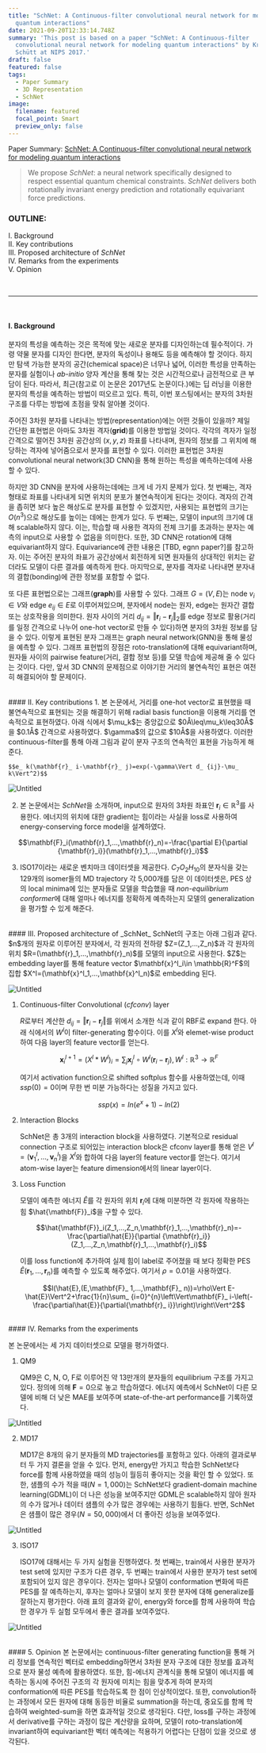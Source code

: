 ```yaml
---
title: "SchNet: A Continuous-filter convolutional neural network for modeling
  quantum interactions"
date: 2021-09-20T12:33:14.748Z
summary: 'This post is based on a paper "SchNet: A Continuous-filter
  convolutional neural network for modeling quantum interactions" by Kristof T.
  Schütt at NIPS 2017.'
draft: false
featured: false
tags:
  - Paper Summary
  - 3D Representation
  - SchNet
image:
  filename: featured
  focal_point: Smart
  preview_only: false
---
```

Paper Summary: [SchNet: A Continuous-filter convolutional neural network for modeling quantum interactions](https://proceedings.neurips.cc/paper/2017/file/303ed4c69846ab36c2904d3ba8573050-Paper.pdf)

> We propose _SchNet_: a neural network specifically designed to respect essential quantum chemical constraints. _SchNet_ delivers both rotationally invariant energy prediction and rotationally equivariant force predictions.

### OUTLINE:
I. Background <br>
II. Key contributions <br>
III. Proposed architecture of _SchNet_ <br>
IV. Remarks from the experiments <br>
V. Opinion

<br>

---

<br>  

#### I. Background
분자의 특성을 예측하는 것은 목적에 맞는 새로운 분자를 디자인하는데 필수적이다. 가령 약물 분자를 디자인 한다면, 분자의 독성이나 용해도 등을 예측해야 할 것이다. 하지만 탐색 가능한 분자의 공간(chemical space)은 너무나 넓어, 이러한 특성을 만족하는 분자를 실험이나 *ab-initio* 양자 계산을 통해 찾는 것은 시간적으로나 금전적으로 큰 부담이 된다. 따라서, 최근(참고로 이 논문은 2017년도 논문이다.)에는 딥 러닝을 이용한 분자의 특성을 예측하는 방법이 떠오르고 있다. 특히, 이번 포스팅에서는 분자의 3차원 구조를 다루는 방법에 초점을 맞춰 알아볼 것이다.

주어진 3차원 분자를 나타내는 방법(representation)에는 어떤 것들이 있을까? 제일 간단한 표현법은 아마도 3차원 격자(**grid**)를 이용한 방법일 것이다. 각각의 격자가 일정 간격으로 떨어진 3차원 공간상의 $(x,y,z)$ 좌표를 나타내며, 원자의 정보를 그 위치에 해당하는 격자에 넣어줌으로서 분자를 표현할 수 있다. 이러한 표현법은 3차원 convolutional neural network(3D CNN)을 통해 원하는 특성을 예측하는데에 사용할 수 있다.

하지만 3D CNN을 분자에 사용하는데에는 크게 네 가지 문제가 있다. 첫 번째는, 격자 형태로 좌표를 나타내게 되면 위치의 분포가 불연속적이게 된다는 것이다. 격자의 간격을 좁히면 보다 높은 해상도로 분자를 표현할 수 있겠지만, 사용되는 표현법의 크기는 $O(n^3)$으로 해상도를 높이는 데에는 한계가 있다. 두 번째는, 모델이 input의 크기에 대해 scalable하지 않다. 이는, 학습할 때 사용한 격자의 전체 크기를 초과하는 분자는 예측의 input으로 사용할 수 없음을 의미한다. 또한, 3D CNN은 rotation에 대해 equivariant하지 않다. Equivariance에 관한 내용은 [TBD, egnn paper?]를 참고하자. 이는 주어진 분자의 좌표가 공간상에서 회전하게 되면 원자들의 상대적인 위치는 같더라도 모델이 다른 결과를 예측하게 한다. 마지막으로, 분자를 격자로 나타내면 분자내의 결합(bonding)에 관한 정보를 포함할 수 없다. 

또 다른 표현법으로는 그래프(**graph**)를 사용할 수 있다. 그래프 $G = (V, E)$는 node $v_i\in V$와 edge $e_{ij}\in E$로 이루어져있으며, 분자에서 node는 원자, edge는 원자간 결합 또는 상호작용을 의미한다. 원자 사이의 거리 $d_{ij}=\Vert\mathbf{r}_i-\mathbf{r}_j\Vert_2$를 edge 정보로 활용(거리를 일정 간격으로 나누어 one-hot vector로 만들 수 있다)하면 분자의 3차원 정보를 담을 수 있다. 이렇게 표현된 분자 그래프는 graph neural network(GNN)을 통해 물성을 예측할 수 있다. 그래프 표현법의 장점은 roto-translation에 대해 equivariant하며, 원자들 사이의 pairwise feature(거리, 결합 정보 등)를 모델 학습에 제공해 줄 수 있다는 것이다. 다만, 앞서 3D CNN의 문제점으로 이야기한 거리의 불연속적인 표현은 여전히 해결되어야 할 문제이다.

<br>
#### II. Key contributions
1. 본 논문에서, 거리를 one-hot vector로 표현했을 때 불연속적으로 표현되는 것을 해결하기 위해 radial basis function을 이용해 거리를 연속적으로 표현하였다. 아래 식에서 $\mu_k$는 중앙값으로 $0Å\leq\mu_k\leq30Å$ 을 $0.1Å$ 간격으로 사용하였다. $\gamma$의 값으로 $10Å$을 사용하였다. 이러한 continuous-filter를 통해 아래 그림과 같이 분자 구조의 연속적인 표현을 가능하게 해준다.

    $$e_ k(\mathbf{r}_ i-\mathbf{r}_ j)=exp(-\gamma\Vert d_ {ij}-\mu_ k\Vert^2)$$

    
![Untitled](https://github.com/WonhoZhung/starter-academic/blob/master/images/post3/Untitled%200.png?raw=true)

2. 본 논문에서는 *SchNet*을 소개하며, input으로 원자의 3차원 좌표인 $\mathbf{r}_i \in \mathbb{R}^3$를 사용한다. 에너지의 위치에 대한 gradient는 힘이라는 사실을 loss로 사용하여 energy-conserving force model을 설계하였다.

$$\mathbf{F}_i(\mathbf{r}_1,...,\mathbf{r}_n)=-\frac{\partial E}{\partial {\mathbf{r}_i}}(\mathbf{r}_1,...,\mathbf{r}_i)$$

3. ISO17이라는 새로운 벤치마크 데이터셋을 제공한다. $C_7O_2H_{10}$의 분자식을 갖는 129개의 isomer들의 MD trajectory 각 5,000개를 담은 이 데이터셋은, PES 상의 local minima에 있는 분자들로 모델을 학습했을 때 *non-equilibrium conformer*에 대해 얼마나 에너지를 정확하게 예측하는지 모델의 generalization을 평가할 수 있게 해준다. 

<br>
#### III. Proposed architecture of _SchNet_
SchNet의 구조는 아래 그림과 같다. $n$개의 원자로 이루어진 분자에서, 각 원자의 전하량 $Z=(Z_1,...,Z_n)$과 각 원자의 위치 $R=(\mathbf{r}_1,...,\mathbf{r}_n)$를 모델의 input으로 사용한다. $Z$는 embedding layer를 통해 feature vector $\mathbf{x}^l_i\in \mathbb{R}^F$의 집합 $X^l=(\mathbf{x}^l_1,...,\mathbf{x}^l_n)$로 embedding 된다. 

![Untitled](https://github.com/WonhoZhung/starter-academic/blob/master/images/post3/Untitled%201.png?raw=true)

1. Continuous-filter Convolutional (*cfconv*) layer

    $R$로부터 계산한 $d_{ij}=\Vert\mathbf{r}_i-\mathbf{r}_j\Vert$를 위에서 소개한 식과 같이 RBF로 expand 한다. 아래 식에서의 $W^l$이 filter-generating 함수이다. 이를 $X^l$와 elemet-wise product하여 다음 layer의 feature vector를 얻는다.

    $$\mathbf{x}_i^{l+1}=(X^l*W^l)_i=\sum_j\mathbf{x}^l_j\circ W^l(\mathbf{r}_i-\mathbf{r}_j),W^l:\mathbb{R}^3\to\mathbb{R}^F$$

    여기서 activation function으로 shifted softplus 함수를 사용하였는데, 이때 $ssp(0)=0$이며 무한 번 미분 가능하다는 성질을 가지고 있다.

    $$ssp(x)=ln(e^x+1)-ln(2)$$

2. Interaction Blocks

    SchNet은 총 3개의 interaction block을 사용하였다. 기본적으로 residual connection 구조로 되어있는 interaction block은 cfconv layer를 통해 얻은 $V^l=(\mathbf{v}_1^l,...,\mathbf{v}_n^l)$을 $X^l$와 합하여 다음 layer의 feature vector를 얻는다. 여기서 atom-wise layer는 feature dimension에서의 linear layer이다.

3. Loss Function

    모델이 예측한 에너지 $\hat{E}$를 각 원자의 위치 $\mathbf{r}_i$에 대해 미분하면 각 원자에 작용하는 힘 $\hat{\mathbf{F}}_i$을 구할 수 있다.

    $$\hat{\mathbf{F}}_i(Z_1,...,Z_n,\mathbf{r}_1,...,\mathbf{r}_n)=-\frac{\partial\hat{E}}{\partial {\mathbf{r}_i}}(Z_1,...,Z_n,\mathbf{r}_1,...,\mathbf{r}_i)$$

    이를 loss function에 추가하여 실제 힘이 label로 주어졌을 때 보다 정확한 PES $\hat{E}(\mathbf{r}_1,...,\mathbf{r}_n)$를 예측할 수 있도록 해주었다. 여기서 $\rho=0.01$을 사용하였다. 

    $$l(\hat{E},(E,\mathbf{F}_ 1,...,\mathbf{F}_ n))=\rho\Vert E-\hat{E}\Vert^2+\frac{1}{n}\sum_ {i=0}^{n}\left\Vert\mathbf{F}_ i-\left(-\frac{\partial\hat{E}}{\partial{\mathbf{r}_ i}}\right)\right\Vert^2$$

<br>
#### IV. Remarks from the experiments

본 논문에서는 세 가지 데이터셋으로 모델을 평가하였다.

1. QM9

    QM9은 C, N, O, F로 이루어진 약 13만개의 분자들의 equilibrium 구조를 가지고 있다. 정의에 의해 $\mathbf{F}=0$으로 놓고 학습하였다. 에너지 예측에서 SchNet이 다른 모델에 비해 더 낮은 MAE를 보여주며 state-of-the-art performance를 기록하였다. 

![Untitled](https://github.com/WonhoZhung/starter-academic/blob/master/images/post3/Untitled%202.png?raw=true)

2. MD17

    MD17은 8개의 유기 분자들의 MD trajectories를 포함하고 있다. 아래의 결과로부터 두 가지 결론을 얻을 수 있다. 먼저, energy만 가지고 학습한 SchNet보다 force를 함께 사용하였을 때의 성능이 월등히 좋아지는 것을 확인 할 수 있었다. 또한, 샘플의 수가 적을 때($N=1,000$)는 SchNet보다 gradient-domain machine learning(GDML)이 더 나은 성능을 보여주지만 GDML은 scalable하지 않아 원자의 수가 많거나 데이터 샘플의 수가 많은 경우에는 사용하기 힘들다. 반면, SchNet은 샘플이 많은 경우($N=50,000$)에서 더 좋아진 성능을 보여주었다. 

![Untitled](https://github.com/WonhoZhung/starter-academic/blob/master/images/post3/Untitled%203.png?raw=true)

3. ISO17

    ISO17에 대해서는 두 가지 실험을 진행하였다. 첫 번째는, train에서 사용한 분자가 test set에 있지만 구조가 다른 경우, 두 번째는 train에서 사용한 분자가 test set에 포함되어 있지 않은 경우이다. 전자는 얼마나 모델이 conformation 변화에 따른 PES를 잘 예측하는지, 후자는 얼마나 모델이 보지 못한 분자에 대해 generalize를 잘하는지 평가한다. 아래 표의 결과와 같이, energy와 force를 함께 사용하여 학습한 경우가 두 실험 모두에서 좋은 결과를 보여주었다. 

![Untitled](https://github.com/WonhoZhung/starter-academic/blob/master/images/post3/Untitled%204.png?raw=true)

<br>
#### 5. Opinion
본 논문에서는 continuous-filter generating function을 통해 거리 정보를 연속적인 벡터로 embedding하면서 3차원 분자 구조에 대한 정보를 효과적으로 분자 물성 예측에 활용하였다. 또한, 힘-에너지 관계식을 통해 모델이 에너지를 예측하는 동시에 주어진 구조의 각 원자에 미치는 힘을 맞추게 하여 분자의 conformation에 따른 PES를 학습하도록 한 점이 인상적이었다. 또한, convolution하는 과정에서 모든 원자에 대해 동등한 비율로 summation을 하는데, 중요도를 함께 학습하여 weighted-sum을 하면 효과적일 것으로 생각된다. 다만, loss를 구하는 과정에서 derivative를 구하는 과정이 많은 계산량을 요하며, 모델이 roto-translation에 invariant하여 equivariant한 벡터 예측에는 적용하기 어렵다는 단점이 있을 것으로 생각된다.